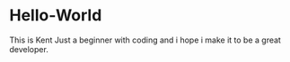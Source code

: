 # Hello-World
This is Kent
Just a beginner with coding and i hope i make it to be a great developer.
